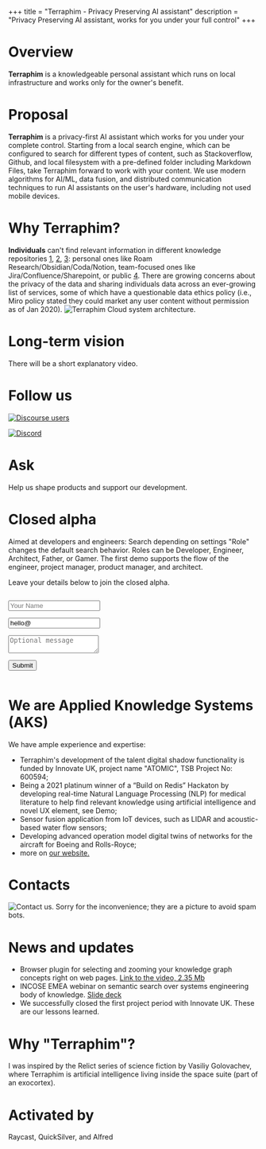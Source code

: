 +++
title = "Terraphim - Privacy Preserving AI assistant"
description = "Privacy Preserving AI assistant, works for you under your full control"
+++

# Overview

**Terraphim** is a knowledgeable personal assistant which runs on local infrastructure and works only for the owner's benefit.

# Proposal

**Terraphim** is a privacy-first AI assistant which works for you under your complete control. Starting from a local search engine, which can be configured to search for different types of content, such as Stackoverflow, Github, and local filesystem with a pre-defined folder including Markdown Files, take Terraphim forward to work with your content.
We use modern algorithms for AI/ML, data fusion, and distributed communication techniques to run AI assistants on the user's hardware, including not used mobile devices. 

# Why Terraphim?

**Individuals** can't find relevant information in different knowledge repositories [1](https://www.coveo.com/en/resources/reports/relevance-report-workplace), [2](https://cottrillresearch.com/various-survey-statistics-workers-spend-too-much-time-searching-for-information/), [3](https://www.forbes.com/sites/forbestechcouncil/2019/12/17/reality-check-still-spending-more-time-gathering-instead-of-analyzing/): personal ones like Roam Research/Obsidian/Coda/Notion, team-focused ones like Jira/Confluence/Sharepoint, or public [4](https://www.theatlantic.com/technology/archive/2021/06/the-internet-is-a-collective-hallucination/619320/). There are growing concerns about the privacy of the data and sharing individuals data across an ever-growing list of services, some of which have a questionable data ethics policy (i.e., Miro policy stated they could market any user content without permission as of Jan 2020).
![Terraphim Cloud system architecture.](images/terraphim_architecture.svg)

# Long-term vision

There will be a short explanatory video.

# Follow us

[![Discourse users](https://img.shields.io/discourse/users?server=https%3A%2F%2Fterraphim.discourse.group)](https://terraphim.discourse.group) 

[![Discord](https://img.shields.io/discord/852545081613615144?label=Discord&logo=Discord)](https://discord.gg/VPJXB6BGuY)

# Ask

Help us shape products and support our development.

# Closed alpha

Aimed at developers and engineers: Search depending on settings "Role" changes the default search behavior. Roles can be Developer, Engineer, Architect, Father, or Gamer. The first demo supports the flow of the engineer, project manager, product manager, and architect.

Leave your details below to join the closed alpha.

<section class="section" id="form">
 <div class="container">
    <div class="columns is-left">
    <div class="column is-6">

  <div class="columns">
    <div class="column">
    <form name="terraphimlist" method="POST" data-netlify="true">
      <div class="field">
        <p class="control">
          <input class="input" type="text" placeholder="Your Name" name="name">
        </p>
      </div>
      <div class="field">
        <p class="control has-icons-left has-icons-right">
          <input class="input" name="email" type="email" placeholder="Your email" value="hello@">
          <span class="icon is-small is-left">
            <i class="fa fa-envelope"></i>
          </span>
        </p>
      </div>
        <div class="field">
        <p class="control">
          <textarea class="textarea" placeholder="Optional message" name="message"></textarea>
        </p>
      </div>
      <div class="field is-grouped">
        <p class="control">
          <button class="button is-primary">Submit</button>
        </p>
    </div>
    </div>
    </form>
  </div>
</section>

# We are Applied Knowledge Systems (AKS)

We have ample experience and expertise:
- Terraphim's development of the talent digital shadow functionality is funded by Innovate UK, project name "ATOMIC", TSB Project No: 600594;
- Being a 2021 platinum winner of a “Build on Redis” Hackaton by developing real-time Natural Language Processing (NLP) for medical literature to help find relevant knowledge using artificial intelligence and novel UX element, see Demo;
- Sensor fusion application from IoT devices, such as LIDAR and acoustic-based water flow sensors;
- Developing advanced operation model digital twins of networks for the aircraft for Boeing and Rolls-Royce;
- more on [our website.](https://applied-knowledge.systems/)

# Contacts

![Contact us](images/contacts_small.png).
Sorry for the inconvenience; they are a picture to avoid spam bots.

# News and updates

- Browser plugin for selecting and zooming your knowledge graph concepts right on web pages. [Link to the video, 2.35 Mb](video/terraphim_extension_demo2-2023-07-27_17.39.11.mp4)
- INCOSE EMEA webinar on semantic search over systems engineering body of knowledge. [Slide deck](https://appliedknowledgesystemsltd-my.sharepoint.com/:p:/g/personal/alex_turkhanov_applied-knowledge_systems/EQLyyW7H4t1Fmmw4gjV46XQBjcwx6UVi20549g4MiOsS3Q?e=HFDsFV)
- We successfully closed the first project period with Innovate UK. These are our lessons learned.

# Why "Terraphim"?

I was inspired by the Relict series of science fiction by Vasiliy Golovachev, where Terraphim is artificial intelligence living inside the space suite (part of an exocortex).

# Activated by

Raycast, QuickSilver, and Alfred
